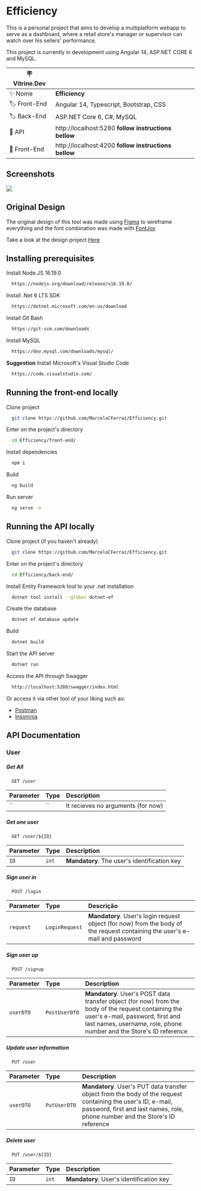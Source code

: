# Efficiency

This is a personal project that aims to develop a multiplatform webapp to serve as a dashboard, where a retail store's manager or supervisor can watch over his sellers' performance.

This project is currently in development using Angular 14, ASP.NET CORE 6 and MySQL.

| :placard: Vitrine.Dev |                                                      |
| --------------------- | ---------------------------------------------------- |
| :sparkles: Nome       | **Efficiency**                                       |
| :label: Front-End     | Angular 14, Typescript, Bootstrap, CSS               |
| :label: Back-End      | ASP.NET Core 6, C#, MySQL                            |
| :rocket: API          | http://localhost:5280 **follow instructions bellow** |
| :rocket: Front-End    | http://localhost:4200 **follow instructions bellow** |

<!-- Inserir imagem com a #vitrinedev ao final do link -->

## Screenshots

![](https://i.imgur.com/Bz9CX86.png#vitrinedev)

## Original Design

The original design of this tool was made using [Figma](https://www.figma.com/) to wireframe everything and the font combination was made with [FontJoy](https://fontjoy.com/)

Take a look at the design project [Here](https://www.figma.com/file/eJeiDWUWPk2pyjQLgjrANP/Efficiency?t=49xESy1iYdPTynAV-0)

## Installing prerequisites

Install Node.JS 16.19.0

```bash
  https://nodejs.org/download/release/v16.19.0/
```

Install .Net 6 LTS SDK

```bash
  https://dotnet.microsoft.com/en-us/download
```

Install Git Bash

```bash
  https://git-scm.com/downloads
```

Install MySQL

```bash
  https://dev.mysql.com/downloads/mysql/
```

**Suggestion** Install Microsoft's Visual Studio Code

```bash
  https://code.visualstudio.com/
```

## Running the front-end locally

Clone project

```bash
  git clone https://github.com/MarceloCFerraz/Efficiency.git
```

Enter on the project's directory

```bash
  cd Efficiency/front-end/
```

Install dependencies

```bash
  npm i
```

Build

```bash
  ng build
```

Run server

```bash
  ng serve -o
```

## Running the API locally

Clone project (if you haven't already)

```bash
  git clone https://github.com/MarceloCFerraz/Efficiency.git
```

Enter on the project's directory

```bash
  cd Efficiency/back-end/
```

Install Entity Framework tool to your .net installation

```bash
  dotnet tool install --global dotnet-ef
```

Create the database

```bash
  dotnet ef database update
```

Build

```bash
  dotnet build
```

Start the API server

```bash
  dotnet run
```

Access the API through Swagger

```bash
  http://localhost:5280/swagger/index.html
```

Or access it via other tool of your liking such as:

-   [Postman](https://www.postman.com/downloads/)
-   [Insomnia](https://insomnia.rest/download)

## API Documentation

### User

##### Get All

```http
  GET /user
```

| Parameter | Type | Description                        |
| :-------- | :--- | :--------------------------------- |
| ``        | ``   | It recieves no arguments (for now) |

##### Get one user

```http
  GET /user/${ID}
```

| Parameter | Type  | Description                                  |
| :-------- | :---- | :------------------------------------------- |
| `ID`      | `int` | **Mandatory**. The user's identification key |

##### Sign user in

```http
  POST /login
```

| Parameter | Type           | Descrição                                                                                                                   |
| :-------- | :------------- | :-------------------------------------------------------------------------------------------------------------------------- |
| `request` | `LoginRequest` | **Mandatory**. User's login request object (for now) from the body of the request containing the user's e-mail and password |

##### Sign user up

```http
  POST /signup
```

| Parameter | Type          | Description                                                                                                                                                                                                    |
| :-------- | :------------ | :------------------------------------------------------------------------------------------------------------------------------------------------------------------------------------------------------------- |
| `userDTO` | `PostUserDTO` | **Mandatory**. User's POST data transfer object (for now) from the body of the request containing the user's e-mail, password, first and last names, username, role, phone number and the Store's ID reference |

##### Update user information

```http
  PUT /user
```

| Parameter | Type         | Description                                                                                                                                                                                   |
| :-------- | :----------- | :-------------------------------------------------------------------------------------------------------------------------------------------------------------------------------------------- |
| `userDTO` | `PutUserDTO` | **Mandatory**. User's PUT data transfer object from the body of the request containing the user's ID, e-mail, password, first and last names, role, phone number and the Store's ID reference |

##### Delete user

```http
  PUT /user/${ID}
```

| Parameter | Type  | Description                              |
| :-------- | :---- | :--------------------------------------- |
| `ID`      | `int` | **Mandatory**. User's identification key |
